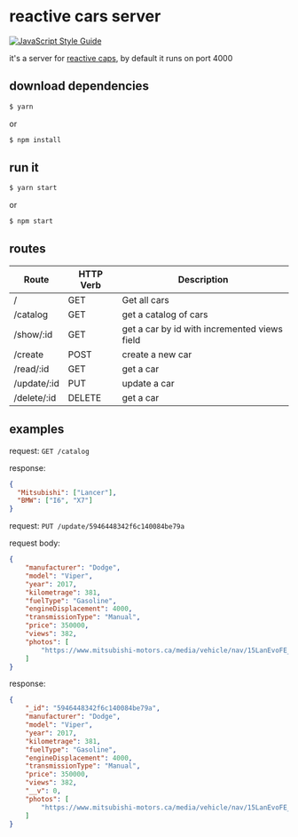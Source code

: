 # reactive cars server

[![JavaScript Style Guide](https://img.shields.io/badge/code_style-standard-brightgreen.svg)](https://standardjs.com)

it's a server for [reactive caps](https://github.com/KurobaneYan/reactive-cars), by default it runs on port 4000

## download dependencies

```sh
$ yarn
```

or

```sh
$ npm install
```

## run it

```sh
$ yarn start
```

or

```sh
$ npm start
```

## routes

| Route | HTTP Verb | Description |
| ----- | ----- | ----- |
| / | GET | Get all cars |
| /catalog | GET | get a catalog of cars |
| /show/:id | GET | get a car by id with incremented views field |
| /create | POST | create a new car |
| /read/:id | GET | get a car |
| /update/:id | PUT | update a car |
| /delete/:id | DELETE | get a car |

## examples

request: `GET /catalog`

response:
```json
{
  "Mitsubishi": ["Lancer"],
  "BMW": ["I6", "X7"]
}
```

request: `PUT /update/5946448342f6c140084be79a`

request body:

```json
{
	"manufacturer": "Dodge",
	"model": "Viper",
	"year": 2017,
	"kilometrage": 381,
	"fuelType": "Gasoline",
	"engineDisplacement": 4000,
	"transmissionType": "Manual",
	"price": 350000,
	"views": 382,
	"photos": [
		"https://www.mitsubishi-motors.ca/media/vehicle/nav/15LanEvoFE_Titanium-Grey_09_medium.png"
	]
}
```

response:

```json
{
	"_id": "5946448342f6c140084be79a",
	"manufacturer": "Dodge",
	"model": "Viper",
	"year": 2017,
	"kilometrage": 381,
	"fuelType": "Gasoline",
	"engineDisplacement": 4000,
	"transmissionType": "Manual",
	"price": 350000,
	"views": 382,
	"__v": 0,
	"photos": [
		"https://www.mitsubishi-motors.ca/media/vehicle/nav/15LanEvoFE_Titanium-Grey_09_medium.png"
	]
}
```

